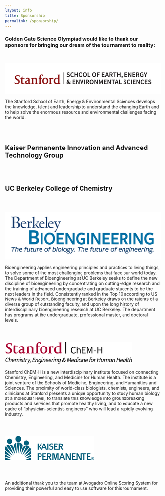 ```yaml
---
layout: info
title: Sponsorship
permalink: /sponsorship/
---
```


### Golden Gate Science Olympiad would like to thank our sponsors for bringing our dream of the tournament to reality:

<br>

![Stanford Earth Logo](/img/sponsor/stanford_earth.png)

The Stanford School of Earth, Energy & Environmental Sciences develops the knowledge, talent and leadership to understand the changing Earth and to help solve the enormous resource and environmental challenges facing the world.


<br>
<br>

## Kaiser Permanente Innovation and Advanced Technology Group

<br>
<br>

## UC Berkeley College of Chemistry

<br>
<br>

![Berkeley BioEngineering Logo](/img/sponsor/berkeley_bioengineering.png)

Bioengineering applies engineering principles and practices to living things, to solve some of the most challenging problems that face our world today. The Department of Bioengineering at UC Berkeley seeks to define the new discipline of bioengineering by concentrating on cutting-edge research and the training of advanced undergraduate and graduate students to be the next leaders in the field. Consistently ranked in the Top 10 according to US News & World Report, Bioengineering at Berkeley draws on the talents of a diverse group of outstanding faculty, and upon the long history of interdisciplinary bioengineering research at UC Berkeley. The department has programs at the undergraduate, professional master, and doctoral levels.

<br>
<br>

![Stanford ChEM-H Logo](/img/sponsor/stanford_chemh.png)

Stanford ChEM-H is a new interdisciplinary institute focused on connecting Chemistry, Engineering, and Medicine for Human Health. The institute is a joint venture of the Schools of Medicine, Engineering, and Humanities and Sciences. The proximity of world-class biologists, chemists, engineers, and clinicians at Stanford presents a unique opportunity to study human biology at a molecular level, to translate this knowledge into groundbreaking products and services that promote healthy living, and to educate a new cadre of “physician-scientist-engineers” who will lead a rapidly evolving industry.

<br>
<br>

![Kaiser Logo](/img/sponsor/kaiser.png)

<br>
<br>

An additional thank you to the team at Avogadro Online Scoring System for providing their powerful and easy to use software for this tournament.